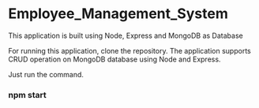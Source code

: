 # Employee_Management_System

This application is built using Node, Express and MongoDB as Database

For running this application, clone the repository. The application supports CRUD operation on MongoDB database using Node and Express.

Just run the command.

### npm start
